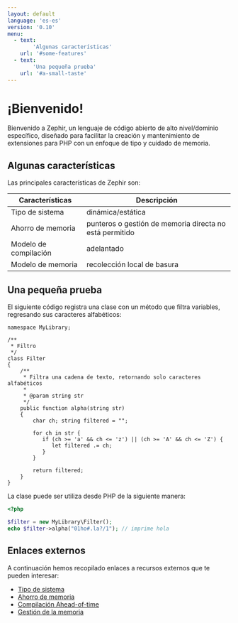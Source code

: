 ```yaml
---
layout: default
language: 'es-es'
version: '0.10'
menu:
  - text:
        'Algunas características'
    url: '#some-features'
  - text:
        'Una pequeña prueba'
    url: '#a-small-taste' 
---
```

# ¡Bienvenido!

Bienvenido a Zephir, un lenguaje de código abierto de alto nivel/dominio específico, diseñado para facilitar la creación y mantenimiento de extensiones para PHP con un enfoque de tipo y cuidado de memoria.

<a name='some-features'></a>

## Algunas características

Las principales características de Zephir son:

| Características       | Descripción                                             |
| --------------------- | ------------------------------------------------------- |
| Tipo de sistema       | dinámica/estática                                       |
| Ahorro de memoria     | punteros o gestión de memoria directa no está permitido |
| Modelo de compilación | adelantado                                              |
| Modelo de memoria     | recolección local de basura                             |

<a name='a-small-taste'></a>

## Una pequeña prueba

El siguiente código registra una clase con un método que filtra variables, regresando sus caracteres alfabéticos:

```zephir
namespace MyLibrary;

/**
 * Filtro
 */
class Filter
{
    /**
     * Filtra una cadena de texto, retornando solo caracteres alfabéticos
     *
     * @param string str
     */
    public function alpha(string str)
    {
        char ch; string filtered = "";

        for ch in str {
           if (ch >= 'a' && ch <= 'z') || (ch >= 'A' && ch <= 'Z') {
              let filtered .= ch;
           }
        }

        return filtered;
    }
}
```

La clase puede ser utiliza desde PHP de la siguiente manera:

```php
<?php

$filter = new MyLibrary\Filter();
echo $filter->alpha("01ho#.la?/1"); // imprime hola
```

<a name='external-links'></a>

## Enlaces externos

A continuación hemos recopilado enlaces a recursos externos que te pueden interesar:

- [Tipo de sistema](https://en.wikipedia.org/wiki/Type_system)
- [Ahorro de memoria](https://en.wikipedia.org/wiki/Memory_safety)
- [Compilación Ahead-of-time](https://en.wikipedia.org/wiki/Ahead-of-time_compilation)
- [Gestión de la memoria](https://en.wikipedia.org/wiki/Memory_management)
